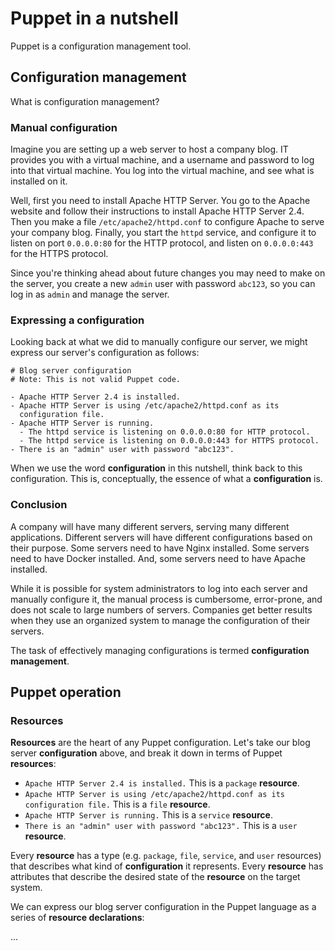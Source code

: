 # Puppet in a nutshell

Puppet is a configuration management tool.

## Configuration management

What is configuration management?

### Manual configuration

Imagine you are setting up a web server to host a company blog. IT
provides you with a virtual machine, and a username and password to log
into that virtual machine. You log into the virtual machine, and see
what is installed on it.

Well, first you need to install Apache HTTP Server. You go to the Apache
website and follow their instructions to install Apache HTTP Server 2.4.
Then you make a file `/etc/apache2/httpd.conf` to configure Apache to
serve your company blog. Finally, you start the `httpd` service, and
configure it to listen on port `0.0.0.0:80` for the HTTP protocol, and
listen on `0.0.0.0:443` for the HTTPS protocol.

Since you're thinking ahead about future changes you may need to make on
the server, you create a new `admin` user with password `abc123`, so you
can log in as `admin` and manage the server.

### Expressing a configuration

Looking back at what we did to manually configure our server, we might
express our server's configuration as follows:

```
# Blog server configuration
# Note: This is not valid Puppet code.

- Apache HTTP Server 2.4 is installed.
- Apache HTTP Server is using /etc/apache2/httpd.conf as its
  configuration file.
- Apache HTTP Server is running.
  - The httpd service is listening on 0.0.0.0:80 for HTTP protocol.
  - The httpd service is listening on 0.0.0.0:443 for HTTPS protocol.
- There is an "admin" user with password "abc123".
```

When we use the word **configuration** in this nutshell, think back to
this configuration. This is, conceptually, the essence of what a
**configuration** is.

### Conclusion

A company will have many different servers, serving many different
applications. Different servers will have different configurations based
on their purpose. Some servers need to have Nginx installed. Some
servers need to have Docker installed. And, some servers need to have
Apache installed.

While it is possible for system administrators to log into each server
and manually configure it, the manual process is cumbersome,
error-prone, and does not scale to large numbers of servers. Companies
get better results when they use an organized system to manage the
configuration of their servers.

The task of effectively managing configurations is termed
**configuration management**.

## Puppet operation

### Resources

**Resources** are the heart of any Puppet configuration. Let's take our
blog server **configuration** above, and break it down in terms of
Puppet **resources**:

- `Apache HTTP Server 2.4 is installed.` This is a `package`
  **resource**.
- `Apache HTTP Server is using /etc/apache2/httpd.conf as its
  configuration file.` This is a `file` **resource**.
- `Apache HTTP Server is running.` This is a `service` **resource**.
- `There is an "admin" user with password "abc123".` This is a `user`
  **resource**.

Every **resource** has a type (e.g. `package`, `file`, `service`, and
`user` resources) that describes what kind of **configuration** it
represents. Every **resource** has attributes that describe the desired
state of the **resource** on the target system.

We can express our blog server configuration in the Puppet language as a
series of **resource declarations**:

...

